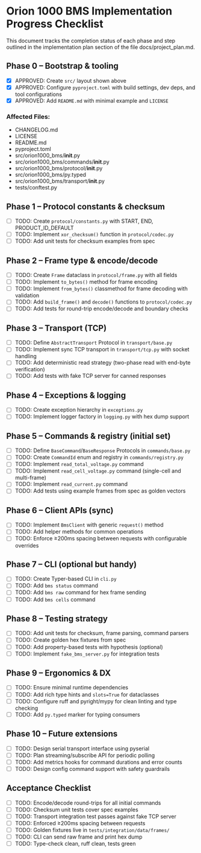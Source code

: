 # Orion 1000 BMS Implementation Progress Checklist

This document tracks the completion status of each phase and step outlined in the implementation plan section of the file docs/project_plan.md.

## Phase 0 – Bootstrap & tooling

- [x] APPROVED: Create `src/` layout shown above
- [x] APPROVED: Configure `pyproject.toml` with build settings, dev deps, and tool configurations
- [x] APPROVED: Add `README.md` with minimal example and `LICENSE`

### Affected Files:
- CHANGELOG.md
- LICENSE
- README.md
- pyproject.toml
- src/orion1000_bms/__init__.py
- src/orion1000_bms/commands/__init__.py
- src/orion1000_bms/protocol/__init__.py
- src/orion1000_bms/py.typed
- src/orion1000_bms/transport/__init__.py
- tests/conftest.py

## Phase 1 – Protocol constants & checksum

- [ ] TODO: Create `protocol/constants.py` with START, END, PRODUCT_ID_DEFAULT
- [ ] TODO: Implement `xor_checksum()` function in `protocol/codec.py`
- [ ] TODO: Add unit tests for checksum examples from spec

## Phase 2 – Frame type & encode/decode

- [ ] TODO: Create `Frame` dataclass in `protocol/frame.py` with all fields
- [ ] TODO: Implement `to_bytes()` method for frame encoding
- [ ] TODO: Implement `from_bytes()` classmethod for frame decoding with validation
- [ ] TODO: Add `build_frame()` and `decode()` functions to `protocol/codec.py`
- [ ] TODO: Add tests for round-trip encode/decode and boundary checks

## Phase 3 – Transport (TCP)

- [ ] TODO: Define `AbstractTransport` Protocol in `transport/base.py`
- [ ] TODO: Implement sync TCP transport in `transport/tcp.py` with socket handling
- [ ] TODO: Add deterministic read strategy (two-phase read with end-byte verification)
- [ ] TODO: Add tests with fake TCP server for canned responses

## Phase 4 – Exceptions & logging

- [ ] TODO: Create exception hierarchy in `exceptions.py`
- [ ] TODO: Implement logger factory in `logging.py` with hex dump support

## Phase 5 – Commands & registry (initial set)

- [ ] TODO: Define `BaseCommand`/`BaseResponse` Protocols in `commands/base.py`
- [ ] TODO: Create `CommandId` enum and registry in `commands/registry.py`
- [ ] TODO: Implement `read_total_voltage.py` command
- [ ] TODO: Implement `read_cell_voltage.py` command (single-cell and multi-frame)
- [ ] TODO: Implement `read_current.py` command
- [ ] TODO: Add tests using example frames from spec as golden vectors

## Phase 6 – Client APIs (sync)

- [ ] TODO: Implement `BmsClient` with generic `request()` method
- [ ] TODO: Add helper methods for common operations
- [ ] TODO: Enforce ≥200ms spacing between requests with configurable overrides

## Phase 7 – CLI (optional but handy)

- [ ] TODO: Create Typer-based CLI in `cli.py`
- [ ] TODO: Add `bms status` command
- [ ] TODO: Add `bms raw` command for hex frame sending
- [ ] TODO: Add `bms cells` command

## Phase 8 – Testing strategy

- [ ] TODO: Add unit tests for checksum, frame parsing, command parsers
- [ ] TODO: Create golden hex fixtures from spec
- [ ] TODO: Add property-based tests with hypothesis (optional)
- [ ] TODO: Implement `fake_bms_server.py` for integration tests

## Phase 9 – Ergonomics & DX

- [ ] TODO: Ensure minimal runtime dependencies
- [ ] TODO: Add rich type hints and `slots=True` for dataclasses
- [ ] TODO: Configure ruff and pyright/mypy for clean linting and type checking
- [ ] TODO: Add `py.typed` marker for typing consumers

## Phase 10 – Future extensions

- [ ] TODO: Design serial transport interface using pyserial
- [ ] TODO: Plan streaming/subscribe API for periodic polling
- [ ] TODO: Add metrics hooks for command durations and error counts
- [ ] TODO: Design config command support with safety guardrails

## Acceptance Checklist

- [ ] TODO: Encode/decode round-trips for all initial commands
- [ ] TODO: Checksum unit tests cover spec examples
- [ ] TODO: Transport integration test passes against fake TCP server
- [ ] TODO: Enforced ≥200ms spacing between requests
- [ ] TODO: Golden fixtures live in `tests/integration/data/frames/`
- [ ] TODO: CLI can send raw frame and print hex dump
- [ ] TODO: Type-check clean, ruff clean, tests green
